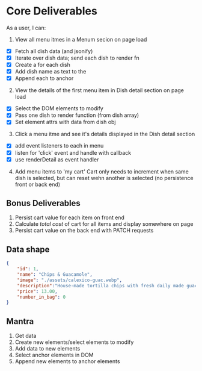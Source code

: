 # Core Deliverables
As a user, I can:
1. View all menu itmes in a Menum secion on page load
  - [x] Fetch all dish data (and jsonify)
  - [x] Iterate over dish data; send each dish to render fn
  - [x] Create a <span> for each dish
  - [x] Add dish name as text to the <span>
  - [x] Append each <span> to anchor
2. View the details of the first menu item in Dish detail section on page load
  - [x] Select the DOM elements to modify
  - [x] Pass one dish to render function (from dish array)
  - [x] Set element attrs with data from dish obj
3. Click a menu itme and see it's details displayed in the Dish detail section
  - [x] add event listeners to each <span> in menu
  - [x] listen for 'click' event and handle with callback
  - [x] use renderDetail as event handler
4. Add menu items to 'my cart' Cart only needs to increment when same dish is selected, but can reset wehn another is selected (no persistence front or back end)
## Bonus Deliverables
1. Persist cart value for each item on front end
2. Calculate *total cost* of cart for all items and display somewhere on page
3. Persist cart value on the back end with PATCH requests

## Data shape
```json
{
    "id": 1,
    "name": "Chips & Guacamole",
    "image": "./assets/calexico-guac.webp",
    "description":"House-made tortilla chips with fresh daily made guacamole",
    "price": 13.00,
    "number_in_bag": 0
}
```

## Mantra
1. Get data
2. Create new elements/select elements to modify
3. Add data to new elements
4. Select anchor elements in DOM
5. Append new elements to anchor elements 
